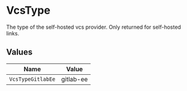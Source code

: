 # VcsType

The type of the self-hosted vcs provider. Only returned for self-hosted links.


## Values

| Name              | Value             |
| ----------------- | ----------------- |
| `VcsTypeGitlabEe` | gitlab-ee         |